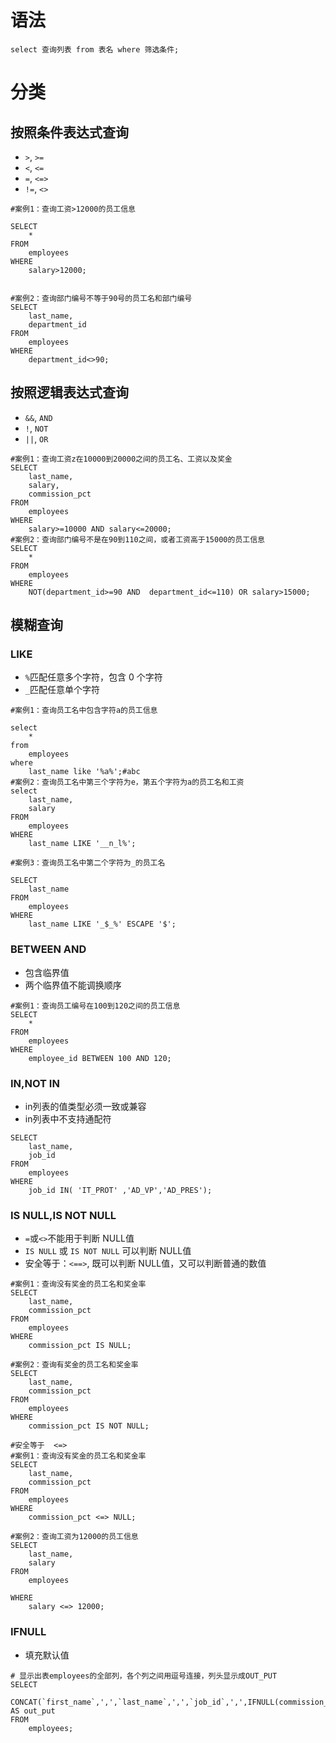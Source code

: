 # 语法

```mysql
select 查询列表 from 表名 where 筛选条件;
```

# 分类

## 按照条件表达式查询

- `>`, `>=`
- `<`, `<=`
- `=`, `<=>`
- `!=`, `<>`

```mysql
#案例1：查询工资>12000的员工信息

SELECT 
	*
FROM
	employees
WHERE
	salary>12000;
	
	
#案例2：查询部门编号不等于90号的员工名和部门编号
SELECT 
	last_name,
	department_id
FROM
	employees
WHERE
	department_id<>90;
```

## 按照逻辑表达式查询

- `&&`, `AND`
- `!`, `NOT`
- `||`, `OR`

```mysql
#案例1：查询工资z在10000到20000之间的员工名、工资以及奖金
SELECT
	last_name,
	salary,
	commission_pct
FROM
	employees
WHERE
	salary>=10000 AND salary<=20000;
#案例2：查询部门编号不是在90到110之间，或者工资高于15000的员工信息
SELECT
	*
FROM
	employees
WHERE
	NOT(department_id>=90 AND  department_id<=110) OR salary>15000;
```

## 模糊查询

### LIKE

- `%`匹配任意多个字符，包含 0 个字符
- `_`匹配任意单个字符

```mysql
#案例1：查询员工名中包含字符a的员工信息

select 
	*
from
	employees
where
	last_name like '%a%';#abc
#案例2：查询员工名中第三个字符为e，第五个字符为a的员工名和工资
select
	last_name,
	salary
FROM
	employees
WHERE
	last_name LIKE '__n_l%';

#案例3：查询员工名中第二个字符为_的员工名

SELECT
	last_name
FROM
	employees
WHERE
	last_name LIKE '_$_%' ESCAPE '$';
```

### BETWEEN AND

- 包含临界值
- 两个临界值不能调换顺序

```mysql
#案例1：查询员工编号在100到120之间的员工信息
SELECT
	*
FROM
	employees
WHERE
	employee_id BETWEEN 100 AND 120;
```

### IN,NOT IN

- in列表的值类型必须一致或兼容
- in列表中不支持通配符

```mysql
SELECT
	last_name,
	job_id
FROM
	employees
WHERE
	job_id IN( 'IT_PROT' ,'AD_VP','AD_PRES');
```

### IS NULL,IS NOT NULL

- `=`或`<>`不能用于判断 NULL值
- `IS NULL` 或 `IS NOT NULL` 可以判断 NULL值
- 安全等于：`<==>`, 既可以判断 NULL值，又可以判断普通的数值

```mysql
#案例1：查询没有奖金的员工名和奖金率
SELECT
	last_name,
	commission_pct
FROM
	employees
WHERE
	commission_pct IS NULL;

#案例2：查询有奖金的员工名和奖金率
SELECT
	last_name,
	commission_pct
FROM
	employees
WHERE
	commission_pct IS NOT NULL;	
	
#安全等于  <=>
#案例1：查询没有奖金的员工名和奖金率
SELECT
	last_name,
	commission_pct
FROM
	employees
WHERE
	commission_pct <=> NULL;
		
#案例2：查询工资为12000的员工信息
SELECT
	last_name,
	salary
FROM
	employees

WHERE 
	salary <=> 12000;
```

### IFNULL

- 填充默认值

```mysql
# 显示出表employees的全部列，各个列之间用逗号连接，列头显示成OUT_PUT
SELECT
	CONCAT(`first_name`,',',`last_name`,',',`job_id`,',',IFNULL(commission_pct,0)) AS out_put
FROM
	employees;
```

